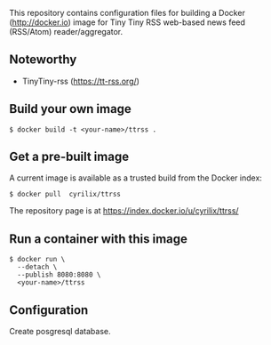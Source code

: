 
This repository contains configuration files for building a 
Docker (http://docker.io) image for Tiny Tiny RSS web-based news feed (RSS/Atom) reader/aggregator.

## Noteworthy

* TinyTiny-rss (https://tt-rss.org/)

## Build your own image

```shell
$ docker build -t <your-name>/ttrss .
```

## Get a pre-built image

A current image is available as a trusted build from the Docker index:

```shell
$ docker pull  cyrilix/ttrss
```

The repository page is at
https://index.docker.io/u/cyrilix/ttrss/


## Run a container with this image

```shell
$ docker run \
  --detach \
  --publish 8080:8080 \
  <your-name>/ttrss

```

## Configuration

Create posgresql database.
